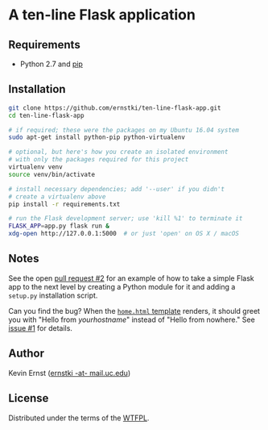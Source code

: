 # A ten-line Flask application

## Requirements

* Python 2.7 and [pip][]


## Installation

```bash
git clone https://github.com/ernstki/ten-line-flask-app.git
cd ten-line-flask-app

# if required; these were the packages on my Ubuntu 16.04 system
sudo apt-get install python-pip python-virtualenv

# optional, but here's how you create an isolated environment
# with only the packages required for this project
virtualenv venv
source venv/bin/activate

# install necessary dependencies; add '--user' if you didn't
# create a virtualenv above
pip install -r requirements.txt

# run the Flask development server; use 'kill %1' to terminate it
FLASK_APP=app.py flask run &
xdg-open http://127.0.0.1:5000  # or just 'open' on OS X / macOS
```


## Notes

See the open [pull request #2][pr2] for an example of how to take a simple
Flask app to the next level by creating a Python module for it and adding
a `setup.py` installation script.

Can you find the bug? When the [`home.html` template][htpl] renders, it should
greet you with "Hello from _yourhostname_" instead of "Hello from nowhere."
See [issue #1][iss1] for details.


## Author

Kevin Ernst ([ernstki -at- mail.uc.edu](mailto:ernstki%20-at-%20mail.uc.edu))


## License

Distributed under the terms of the [WTFPL][].


[pip]: https://pip.readthedocs.io/en/stable/installing/
[pr2]: ../../pull/2
[htpl]: templates/home.html#L25
[iss1]: ../../issues/1
[wtfpl]: http://www.wtfpl.net/about/

